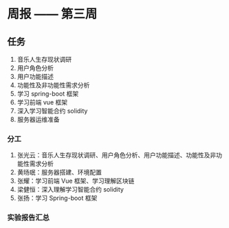 # 周报 —— 第三周

## 任务

1. 音乐人生存现状调研
2. 用户角色分析
3. 用户功能描述
4. 功能性及非功能性需求分析
5. 学习 spring-boot 框架
6. 学习前端 vue 框架
7. 深入学习智能合约 solidity
8. 服务器运维准备

### 分工

1. 张光云：音乐人生存现状调研、用户角色分析、用户功能描述、功能性及非功能性需求分析
2. 黄旸珉：服务器搭建、环境配置
3. 张耀：学习前端 Vue 框架、学习理解区块链
4. 梁健恒：深入理解学习智能合约 solidity
5. 张扬：学习 Spring-boot 框架

### 实验报告汇总
